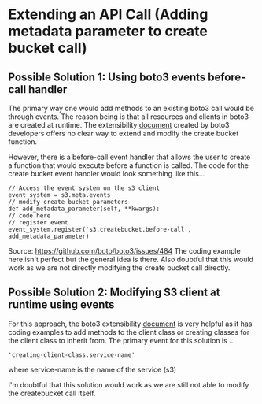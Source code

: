 # Extending an API Call (Adding metadata parameter to create bucket call)
## Possible Solution 1: Using boto3 events before-call handler
 The primary way one would add methods to an existing boto3 call would be through events. The reason being is that all resources and clients in boto3 are created at runtime. The extensibility [document](https://boto3.amazonaws.com/v1/documentation/api/latest/guide/events.html) created by boto3 developers offers no clear way to extend and modify the create bucket function. 
 
However, there is a before-call event handler that allows the user to create a function that would execute before a function is called. The code for the create bucket event handler would look something like this...

    // Access the event system on the s3 client
    event_system = s3.meta.events
    // modify create bucket parameters
    def add_metadata_parameter(self, **kwargs):
    // code here
    // register event
    event_system.register('s3.createbucket.before-call', add_metadata_parameter)
 Source: 	https://github.com/boto/boto3/issues/484
The coding example here isn't perfect but the general idea is there. Also doubtful that this would work as we are not directly modifying the create bucket call directly. 
## Possible Solution 2: Modifying S3 client at runtime using events
For this approach, the boto3 extensibility [document](https://boto3.amazonaws.com/v1/documentation/api/latest/guide/events.html) is very helpful as it has coding examples to add methods to the client class or creating classes for the client class to inherit from. The primary event for this solution is ...

    'creating-client-class.service-name'
where service-name is the name of the service (s3)

I'm doubtful that this solution would work as we are still not able to modify the createbucket call itself. 

